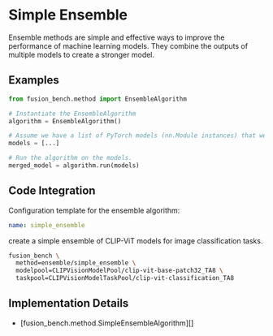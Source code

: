# Simple Ensemble

Ensemble methods are simple and effective ways to improve the performance of machine learning models. 
They combine the outputs of multiple models to create a stronger model. 


## Examples

```python
from fusion_bench.method import EnsembleAlgorithm

# Instantiate the EnsembleAlgorithm
algorithm = EnsembleAlgorithm()

# Assume we have a list of PyTorch models (nn.Module instances) that we want to ensemble.
models = [...]

# Run the algorithm on the models.
merged_model = algorithm.run(models)
```

## Code Integration

Configuration template for the ensemble algorithm:

```yaml title="config/method/simple_ensemble.yaml"
name: simple_ensemble
```

create a simple ensemble of CLIP-ViT models for image classification tasks.

```bash
fusion_bench \
  method=ensemble/simple_ensemble \
  modelpool=CLIPVisionModelPool/clip-vit-base-patch32_TA8 \
  taskpool=CLIPVisionModelTaskPool/clip-vit-classification_TA8 
```

## Implementation Details

- [fusion_bench.method.SimpleEnsembleAlgorithm][]
